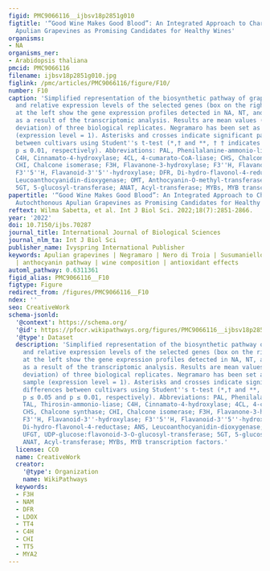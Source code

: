 ```yaml
---
figid: PMC9066116__ijbsv18p2851g010
figtitle: '“Good Wine Makes Good Blood”: An Integrated Approach to Characterize Autochthonous
  Apulian Grapevines as Promising Candidates for Healthy Wines'
organisms:
- NA
organisms_ner:
- Arabidopsis thaliana
pmcid: PMC9066116
filename: ijbsv18p2851g010.jpg
figlink: /pmc/articles/PMC9066116/figure/F10/
number: F10
caption: 'Simplified representation of the biosynthetic pathway of grape flavonoids,
  and relative expression levels of the selected genes (box on the right). The grids
  at the left show the gene expression profiles detected in NA, NT, and SM cultivars,
  as a result of the transcriptomic analysis. Results are mean values (± standard
  deviation) of three biological replicates. Negramaro has been set as a control sample
  (expression level = 1). Asterisks and crosses indicate significant pairwise differences
  between cultivars using Student''s t-test (*,† and **, † † indicates p ≤ 0.05 and
  p ≤ 0.01, respectively). Abbreviations: PAL, Phenilalanine-ammonio-liase; TAL, Thirosin-ammonio-liase;
  C4H, Cinnamato-4-hydroxylase; 4CL, 4-cumarato-CoA-liase; CHS, Chalcone synthase;
  CHI, Chalcone isomerase; F3H, Flavanone-3-hydroxylase; F3''H, Flavanoid-3''-hydroxylase;
  F3''5''H, Flavanoid-3''5''-hydroxylase; DFR, Di-hydro-flavonol-4-reductase; ANS,
  Leucoanthocyanidin-dioxygenase; OMT, Anthocyanin-O-methyl-transferase; UFGT, UDP-glucose:flavonoid-3-O-glucosyl-transferase;
  5GT, 5-glucosyl-transferase; ANAT, Acyl-transferase; MYBs, MYB transcription factors.'
papertitle: '“Good Wine Makes Good Blood”: An Integrated Approach to Characterize
  Autochthonous Apulian Grapevines as Promising Candidates for Healthy Wines.'
reftext: Wilma Sabetta, et al. Int J Biol Sci. 2022;18(7):2851-2866.
year: '2022'
doi: 10.7150/ijbs.70287
journal_title: International Journal of Biological Sciences
journal_nlm_ta: Int J Biol Sci
publisher_name: Ivyspring International Publisher
keywords: Apulian grapevines | Negramaro | Nero di Troia | Susumaniello | transcriptomics
  | anthocyanin pathway | wine composition | antioxidant effects
automl_pathway: 0.6311361
figid_alias: PMC9066116__F10
figtype: Figure
redirect_from: /figures/PMC9066116__F10
ndex: ''
seo: CreativeWork
schema-jsonld:
  '@context': https://schema.org/
  '@id': https://pfocr.wikipathways.org/figures/PMC9066116__ijbsv18p2851g010.html
  '@type': Dataset
  description: 'Simplified representation of the biosynthetic pathway of grape flavonoids,
    and relative expression levels of the selected genes (box on the right). The grids
    at the left show the gene expression profiles detected in NA, NT, and SM cultivars,
    as a result of the transcriptomic analysis. Results are mean values (± standard
    deviation) of three biological replicates. Negramaro has been set as a control
    sample (expression level = 1). Asterisks and crosses indicate significant pairwise
    differences between cultivars using Student''s t-test (*,† and **, † † indicates
    p ≤ 0.05 and p ≤ 0.01, respectively). Abbreviations: PAL, Phenilalanine-ammonio-liase;
    TAL, Thirosin-ammonio-liase; C4H, Cinnamato-4-hydroxylase; 4CL, 4-cumarato-CoA-liase;
    CHS, Chalcone synthase; CHI, Chalcone isomerase; F3H, Flavanone-3-hydroxylase;
    F3''H, Flavanoid-3''-hydroxylase; F3''5''H, Flavanoid-3''5''-hydroxylase; DFR,
    Di-hydro-flavonol-4-reductase; ANS, Leucoanthocyanidin-dioxygenase; OMT, Anthocyanin-O-methyl-transferase;
    UFGT, UDP-glucose:flavonoid-3-O-glucosyl-transferase; 5GT, 5-glucosyl-transferase;
    ANAT, Acyl-transferase; MYBs, MYB transcription factors.'
  license: CC0
  name: CreativeWork
  creator:
    '@type': Organization
    name: WikiPathways
  keywords:
  - F3H
  - NAM
  - DFR
  - LDOX
  - TT4
  - C4H
  - CHI
  - TT5
  - MYA2
---
```

